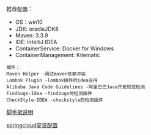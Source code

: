 推荐配置：
* OS：win10
* JDK: oracleJDK8
* Maven: 3.3.9
* IDE: IntelliJ IDEA
* ContainerService: Docker for Windows
* ContainerManagement: Kitematic
```
插件：
Maven Helper -调试maven依赖冲突
Lombok Plugin -lombok插件的idea支持
Alibaba Java Code Guidelines -阿里巴巴Java开发规范检测
Findbugs-Idea -findbugs的检测插件
CheckStyle-IDEA -checkstyle的检测插件
```

[脚手架说明](archetype/archetype-multi.md)

[springcloud安装配置](springcloud/index.md)